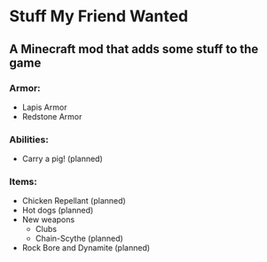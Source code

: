# Stuff My Friend Wanted
## A Minecraft mod that adds some stuff to the game

### Armor:
- Lapis Armor
- Redstone Armor

### Abilities:
- Carry a pig! (planned)

### Items:
- Chicken Repellant (planned)
- Hot dogs (planned)
- New weapons
    - Clubs
    - Chain-Scythe (planned)
- Rock Bore and Dynamite (planned)
